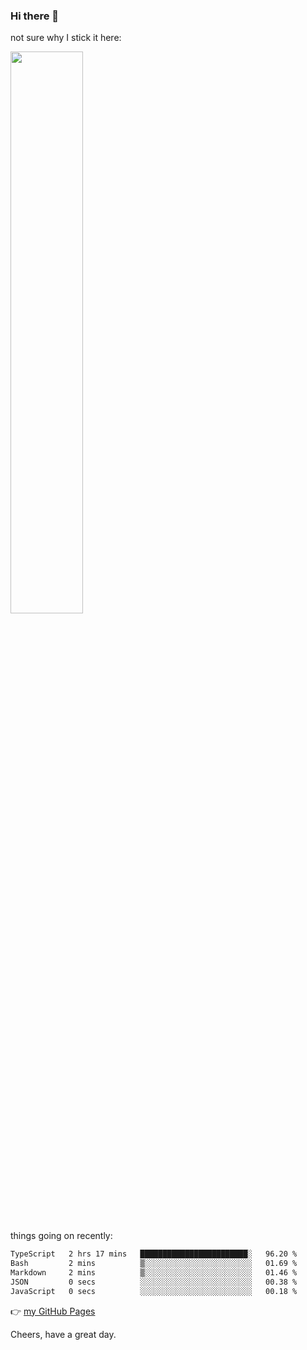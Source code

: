 ### Hi there 👋

not sure why I stick it here:

[<img width="48%" src="https://github-readme-stats.vercel.app/api?username=ykzhukian&show_icons=true&theme=dracula">](https://github.com/anuraghazra/github-readme-stats)


things going on recently:

<!--START_SECTION:waka-->

```txt
TypeScript   2 hrs 17 mins   ████████████████████████░   96.20 %
Bash         2 mins          ▒░░░░░░░░░░░░░░░░░░░░░░░░   01.69 %
Markdown     2 mins          ▒░░░░░░░░░░░░░░░░░░░░░░░░   01.46 %
JSON         0 secs          ░░░░░░░░░░░░░░░░░░░░░░░░░   00.38 %
JavaScript   0 secs          ░░░░░░░░░░░░░░░░░░░░░░░░░   00.18 %
```

<!--END_SECTION:waka-->

👉 [my GitHub Pages](https://ykzhukian.github.io)

Cheers, have a great day.

